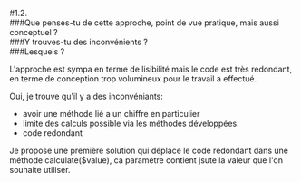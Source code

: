 #1.2.   
###Que penses-tu de cette approche, point de vue pratique, mais aussi conceptuel ?  
###Y trouves-tu des inconvénients ?  
###Lesquels ?  

L'approche est sympa en terme de lisibilité mais le code est très redondant, en terme de conception trop volumineux pour le travail a effectué.

Oui, je trouve qu'il y a des inconvéniants:
- avoir une méthode lié a un chiffre en particulier
- limite des calculs possible via les méthodes développées.
- code redondant
 
Je propose une première solution qui déplace le code redondant dans une méthode calculate($value), ca paramètre contient jsute la valeur que l'on souhaite utiliser.
